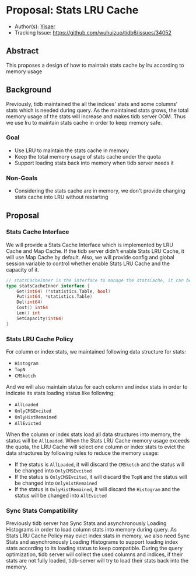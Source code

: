 # Proposal: Stats LRU Cache

- Author(s): [Yisaer](https://github.com/yisaer)
- Tracking Issue: https://github.com/wuhuizuo/tidb6/issues/34052

## Abstract

This proposes a design of how to maintain stats cache by lru according to memory usage

## Background

Previously, tidb maintained the all the indices' stats and some columns' stats which is needed during query. 
As the maintained stats grows, the total memory usage of the stats will increase and makes tidb server OOM.
Thus we use lru to maintain stats cache in order to keep memory safe.

### Goal

- Use LRU to maintain the stats cache in memory
- Keep the total memory usage of stats cache under the quota
- Support loading stats back into memory when tidb server needs it

### Non-Goals

- Considering the stats cache are in memory, we don't provide changing stats cache into LRU without restarting

## Proposal

### Stats Cache Interface

We will provide a Stats Cache Interface which is implemented by LRU Cache and Map Cache. 
If the tidb server didn't enable Stats LRU Cache, it will use Map Cache by default. Also, we will provide config and global session variable to control whether enable Stats LRU Cache and the capacity of it.

```go
// statsCacheInner is the interface to manage the statsCache, it can be implemented by map, lru cache or other structures.
type statsCacheInner interface {
	Get(int64) (*statistics.Table, bool)
	Put(int64, *statistics.Table)
	Del(int64)
	Cost() int64
	Len() int
	SetCapacity(int64)
}
```

### Stats LRU Cache Policy

For column or index stats, we maintained following data structure for stats: 

- `Histogram` 
- `TopN`
- `CMSketch`

And we will also maintain status for each column and index stats in order to indicate its stats loading status like following:

- `AllLoaded`
- `OnlyCMSEvcited`
- `OnlyHistRemained`
- `AllEvicted`

When the column or index stats load all data structures into memory, the status will be `AllLoaded`. 
When the Stats LRU Cache memory usage exceeds the quota, the LRU Cache will select one column or index stats to evict the data structures by following rules to reduce the memory usage:

- If the status is `AllLoaded`, it will discard the `CMSketch` and the status will be changed into `OnlyCMSEvcited`
- If the status is `OnlyCMSEvcited`, it will discard the `TopN` and the status will be changed into `OnlyHistRemained`
- If the status is `OnlyHistRemained`, it will discard the `Histogram` and the status will be changed into `AllEvicted`

### Sync Stats Compatibility

Previously tidb server has Sync Stats and asynchronously Loading Histograms in order to load column stats into memory during query.
As Stats LRU Cache Policy may evict index stats in memory, we also need Sync Stats and asynchronously Loading Histograms to support loading index stats according to its loading status to keep compatible.
During the query optimization, tidb server will collect the used columns and indices, if their stats are not fully loaded, tidb-server will try to load their stats back into the memory.
